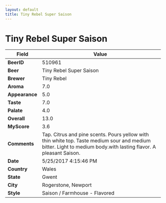 ```yaml
---
layout: default
title: Tiny Rebel Super Saison
---
```


# Tiny Rebel Super Saison

| Field         | Value     |
|---------------|-----------|
| **BeerID** | 510961 |
| **Beer** | Tiny Rebel Super Saison |
| **Brewer** | Tiny Rebel |
| **Aroma** | 7.0 |
| **Appearance** | 5.0 |
| **Taste** | 7.0 |
| **Palate** | 4.0 |
| **Overall** | 13.0 |
| **MyScore** | 3.6 |
| **Comments** | Tap. Citrus and pine scents. Pours yellow with thin white top. Taste medium sour and medium bitter. Light to medium body.with lasting flavor. A pleasant Saison. |
| **Date** | 5/25/2017 4:15:46 PM |
| **Country** | Wales |
| **State** | Gwent |
| **City** | Rogerstone, Newport |
| **Style** | Saison / Farmhouse - Flavored |
